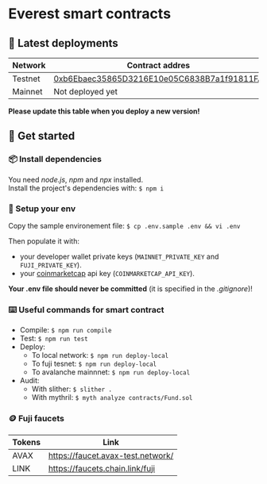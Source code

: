 # Everest smart contracts

## 🔗 Latest deployments
| Network  | Contract addres |
| ---------| --------------------- |
| Testnet  | [0xb6Ebaec35865D3216E10e05C6838B7a1f91811FA](https://testnet.snowtrace.io/address/0xb6Ebaec35865D3216E10e05C6838B7a1f91811FA) |
| Mainnet  | Not deployed yet |

**Please update this table when you deploy a new version!**

## 📌 Get started

### 📦 Install dependencies
You need *node.js*, *npm* and *npx* installed.\
Install the project's dependencies with: `$ npm i`

### 🔧 Setup your env
Copy the sample environement file: `$ cp .env.sample .env && vi .env`

Then populate it with:
- your developer wallet private keys (`MAINNET_PRIVATE_KEY` and `FUJI_PRIVATE_KEY`).
- your [coinmarketcap](https://coinmarketcap.com/api/) api key (`COINMARKETCAP_API_KEY`).

**Your .env file should never be committed** (it is specified in the *.gitignore*)!

### ⌨️ Useful commands for smart contract 

- Compile: `$ npm run compile`
- Test: `$ npm run test`
- Deploy:
    - To local network: `$ npm run deploy-local`  
    - To fuji tesnet: `$ npm run deploy-local`  
    - To avalanche mainnnet: `$ npm run deploy-local`  
- Audit:
    - With slither: `$ slither .`
    - With mythril: `$ myth analyze contracts/Fund.sol`

### 🪙 Fuji faucets

| Tokens | Link |
| ------ | ---- |
| AVAX | https://faucet.avax-test.network/ |
| LINK | https://faucets.chain.link/fuji |
